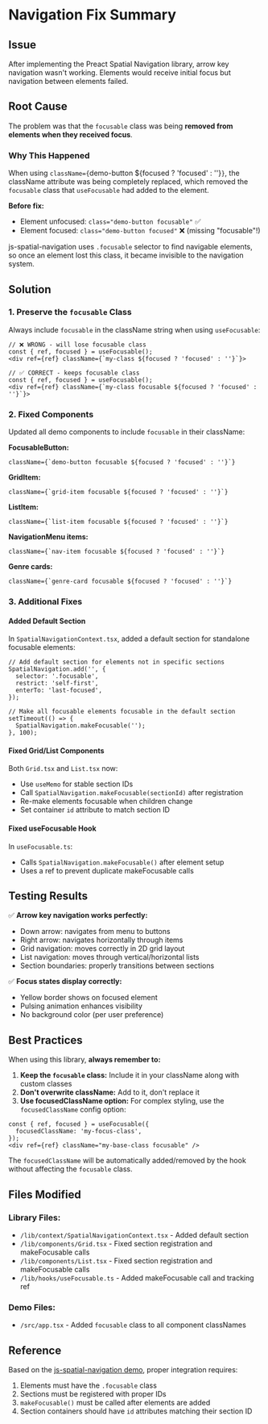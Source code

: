 # Navigation Fix Summary

## Issue
After implementing the Preact Spatial Navigation library, arrow key navigation wasn't working. Elements would receive initial focus but navigation between elements failed.

## Root Cause
The problem was that the `focusable` class was being **removed from elements when they received focus**. 

### Why This Happened
When using `className={`demo-button ${focused ? 'focused' : ''}`}`, the className attribute was being completely replaced, which removed the `focusable` class that `useFocusable` had added to the element.

**Before fix:**
- Element unfocused: `class="demo-button focusable"` ✅
- Element focused: `class="demo-button focused"` ❌ (missing "focusable"!)

js-spatial-navigation uses `.focusable` selector to find navigable elements, so once an element lost this class, it became invisible to the navigation system.

## Solution

### 1. Preserve the `focusable` Class
Always include `focusable` in the className string when using `useFocusable`:

```tsx
// ❌ WRONG - will lose focusable class
const { ref, focused } = useFocusable();
<div ref={ref} className={`my-class ${focused ? 'focused' : ''}`}>

// ✅ CORRECT - keeps focusable class
const { ref, focused } = useFocusable();
<div ref={ref} className={`my-class focusable ${focused ? 'focused' : ''}`}>
```

### 2. Fixed Components
Updated all demo components to include `focusable` in their className:

**FocusableButton:**
```tsx
className={`demo-button focusable ${focused ? 'focused' : ''}`}
```

**GridItem:**
```tsx
className={`grid-item focusable ${focused ? 'focused' : ''}`}
```

**ListItem:**
```tsx
className={`list-item focusable ${focused ? 'focused' : ''}`}
```

**NavigationMenu items:**
```tsx
className={`nav-item focusable ${focused ? 'focused' : ''}`}
```

**Genre cards:**
```tsx
className={`genre-card focusable ${focused ? 'focused' : ''}`}
```

### 3. Additional Fixes

#### Added Default Section
In `SpatialNavigationContext.tsx`, added a default section for standalone focusable elements:

```tsx
// Add default section for elements not in specific sections
SpatialNavigation.add('', {
  selector: '.focusable',
  restrict: 'self-first',
  enterTo: 'last-focused',
});

// Make all focusable elements focusable in the default section
setTimeout(() => {
  SpatialNavigation.makeFocusable('');
}, 100);
```

#### Fixed Grid/List Components
Both `Grid.tsx` and `List.tsx` now:
- Use `useMemo` for stable section IDs
- Call `SpatialNavigation.makeFocusable(sectionId)` after registration
- Re-make elements focusable when children change
- Set container `id` attribute to match section ID

#### Fixed useFocusable Hook
In `useFocusable.ts`:
- Calls `SpatialNavigation.makeFocusable()` after element setup
- Uses a ref to prevent duplicate makeFocusable calls

## Testing Results

✅ **Arrow key navigation works perfectly:**
- Down arrow: navigates from menu to buttons
- Right arrow: navigates horizontally through items
- Grid navigation: moves correctly in 2D grid layout
- List navigation: moves through vertical/horizontal lists
- Section boundaries: properly transitions between sections

✅ **Focus states display correctly:**
- Yellow border shows on focused element
- Pulsing animation enhances visibility
- No background color (per user preference)

## Best Practices

When using this library, **always remember to:**

1. **Keep the `focusable` class:** Include it in your className along with custom classes
2. **Don't overwrite className:** Add to it, don't replace it
3. **Use focusedClassName option:** For complex styling, use the `focusedClassName` config option:

```tsx
const { ref, focused } = useFocusable({
  focusedClassName: 'my-focus-class',
});
<div ref={ref} className="my-base-class focusable" />
```

The `focusedClassName` will be automatically added/removed by the hook without affecting the `focusable` class.

## Files Modified

### Library Files:
- `/lib/context/SpatialNavigationContext.tsx` - Added default section
- `/lib/components/Grid.tsx` - Fixed section registration and makeFocusable calls
- `/lib/components/List.tsx` - Fixed section registration and makeFocusable calls
- `/lib/hooks/useFocusable.ts` - Added makeFocusable call and tracking ref

### Demo Files:
- `/src/app.tsx` - Added `focusable` class to all component classNames

## Reference

Based on the [js-spatial-navigation demo](https://luke-chang.github.io/js-spatial-navigation/demo/2.1_multiple_sections.html), proper integration requires:
1. Elements must have the `.focusable` class
2. Sections must be registered with proper IDs
3. `makeFocusable()` must be called after elements are added
4. Section containers should have `id` attributes matching their section ID

